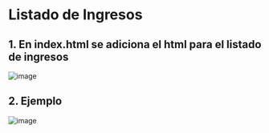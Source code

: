 # Listado de Ingresos 

## 1. En index.html se adiciona el html para el listado de ingresos 

![image](https://user-images.githubusercontent.com/31961588/201482326-108c0717-d0cd-4df9-8359-994d5785a9cb.png)

## 2. Ejemplo

![image](https://user-images.githubusercontent.com/31961588/201482491-1db0c863-6428-48e5-ae5c-58b3527226e3.png)
